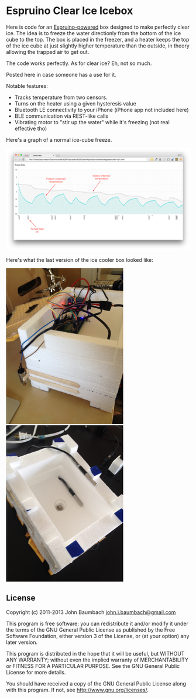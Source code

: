 # Espruino Clear Ice Icebox

Here is code for an [Espruino-powered](http://www.espruino.com/) box designed to make perfectly clear ice.  The idea is to freeze the water directionly from the 
bottom of the ice cube to the top.  The box is placed in the freezer, and a heater keeps the top of the ice cube at just
slightly higher temperature than the outside, in theory allowing the trapped air to get out.

The code works perfectly.  As for clear ice?  Eh, not so much.

Posted here in case someone has a use for it.

Notable features:

* Tracks temperature from two censors.
* Turns on the heater using a given hysteresis value
* Bluetooth LE connectivity to your iPhone (iPhone app not included here)
* BLE communication via REST-like calls
* Vibrating motor to "stir up the water" while it's freezing (not real effective tho)

Here's a graph of a normal ice-cube freeze.

<img src="Screenshots/temps-graph.png" alt="Screenshot" />

Here's what the last version of the ice cooler box looked like:

<img src="Screenshots/espruino-motor.jpg" alt="Oustide top showing Espruino" width="320" />
<img src="Screenshots/heater-temp-probes.jpg" alt="Underside showing header and temperature probes" width="320" />


License
-------
Copyright (c) 2011-2013 John Baumbach <john.j.baumbach@gmail.com>

This program is free software: you can redistribute it and/or modify it under the terms of the GNU General Public License as published by the Free Software Foundation, either version 3 of the License, or (at your option) any later version.

This program is distributed in the hope that it will be useful, but WITHOUT ANY WARRANTY; without even the implied warranty of MERCHANTABILITY or FITNESS FOR A PARTICULAR PURPOSE.  See the GNU General Public License for more details.

You should have received a copy of the GNU General Public License along with this program.  If not, see <http://www.gnu.org/licenses/>.

